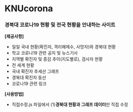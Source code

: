 # KNUcorona

<h3> 경북대 코로나19 현황 및 전국 현황을 안내하는 사이트 </h3>



**[제공사항]**

* 일일 국내 현황(확진자, 격리해제수, 사망자)와 경북대 현황
* 학교 코로나19 관련 공지 및 뉴스기사
* 지역별 확진자 및 증감 추이(지도별로), 검사자 현황
* 전 세계 현황
* 국내 확진자 추세선 그래프
* 경북대 확진자 동선
* 코로나19 관련 링크



**[사용방법]**
* 직접수정.js 파일에서 (1)**경북대 현황과 그래프 데이터**만 직접 수정
